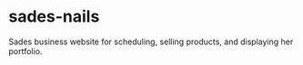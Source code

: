# sades-nails
Sades business website for scheduling, selling products, and displaying her portfolio. 

